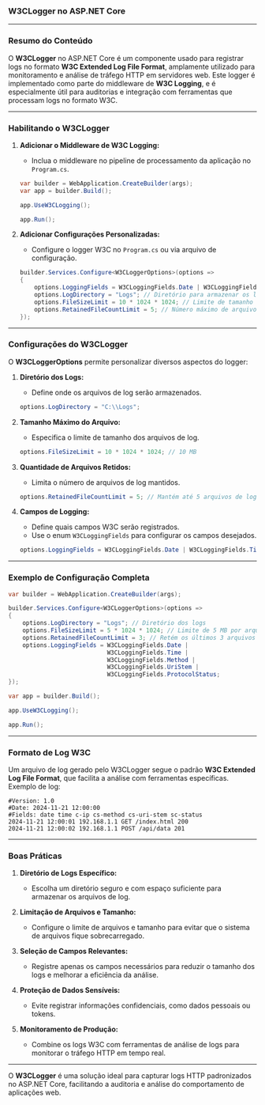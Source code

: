 ### **W3CLogger no ASP.NET Core**

---

### **Resumo do Conteúdo**

O **W3CLogger** no ASP.NET Core é um componente usado para registrar logs no formato **W3C Extended Log File Format**, amplamente utilizado para monitoramento e análise de tráfego HTTP em servidores web. Este logger é implementado como parte do middleware de **W3C Logging**, e é especialmente útil para auditorias e integração com ferramentas que processam logs no formato W3C.

---

### **Habilitando o W3CLogger**

1. **Adicionar o Middleware de W3C Logging:**
   - Inclua o middleware no pipeline de processamento da aplicação no `Program.cs`.
   ```csharp
   var builder = WebApplication.CreateBuilder(args);
   var app = builder.Build();

   app.UseW3CLogging();

   app.Run();
   ```

2. **Adicionar Configurações Personalizadas:**
   - Configure o logger W3C no `Program.cs` ou via arquivo de configuração.
   ```csharp
   builder.Services.Configure<W3CLoggerOptions>(options =>
   {
       options.LoggingFields = W3CLoggingFields.Date | W3CLoggingFields.Time | W3CLoggingFields.Method | W3CLoggingFields.UriStem;
       options.LogDirectory = "Logs"; // Diretório para armazenar os logs
       options.FileSizeLimit = 10 * 1024 * 1024; // Limite de tamanho do arquivo (10 MB)
       options.RetainedFileCountLimit = 5; // Número máximo de arquivos de log retidos
   });
   ```

---

### **Configurações do W3CLogger**

O **W3CLoggerOptions** permite personalizar diversos aspectos do logger:

1. **Diretório dos Logs:**
   - Define onde os arquivos de log serão armazenados.
   ```csharp
   options.LogDirectory = "C:\\Logs";
   ```

2. **Tamanho Máximo do Arquivo:**
   - Especifica o limite de tamanho dos arquivos de log.
   ```csharp
   options.FileSizeLimit = 10 * 1024 * 1024; // 10 MB
   ```

3. **Quantidade de Arquivos Retidos:**
   - Limita o número de arquivos de log mantidos.
   ```csharp
   options.RetainedFileCountLimit = 5; // Mantém até 5 arquivos de log
   ```

4. **Campos de Logging:**
   - Define quais campos W3C serão registrados.
   - Use o enum `W3CLoggingFields` para configurar os campos desejados.
   ```csharp
   options.LoggingFields = W3CLoggingFields.Date | W3CLoggingFields.Time | W3CLoggingFields.ClientIp | W3CLoggingFields.UriQuery;
   ```

---

### **Exemplo de Configuração Completa**

```csharp
var builder = WebApplication.CreateBuilder(args);

builder.Services.Configure<W3CLoggerOptions>(options =>
{
    options.LogDirectory = "Logs"; // Diretório dos logs
    options.FileSizeLimit = 5 * 1024 * 1024; // Limite de 5 MB por arquivo
    options.RetainedFileCountLimit = 3; // Retém os últimos 3 arquivos
    options.LoggingFields = W3CLoggingFields.Date |
                            W3CLoggingFields.Time |
                            W3CLoggingFields.Method |
                            W3CLoggingFields.UriStem |
                            W3CLoggingFields.ProtocolStatus;
});

var app = builder.Build();

app.UseW3CLogging();

app.Run();
```

---

### **Formato de Log W3C**

Um arquivo de log gerado pelo W3CLogger segue o padrão **W3C Extended Log File Format**, que facilita a análise com ferramentas específicas. Exemplo de log:

```
#Version: 1.0
#Date: 2024-11-21 12:00:00
#Fields: date time c-ip cs-method cs-uri-stem sc-status
2024-11-21 12:00:01 192.168.1.1 GET /index.html 200
2024-11-21 12:00:02 192.168.1.1 POST /api/data 201
```

---

### **Boas Práticas**

1. **Diretório de Logs Específico:**
   - Escolha um diretório seguro e com espaço suficiente para armazenar os arquivos de log.

2. **Limitação de Arquivos e Tamanho:**
   - Configure o limite de arquivos e tamanho para evitar que o sistema de arquivos fique sobrecarregado.

3. **Seleção de Campos Relevantes:**
   - Registre apenas os campos necessários para reduzir o tamanho dos logs e melhorar a eficiência da análise.

4. **Proteção de Dados Sensíveis:**
   - Evite registrar informações confidenciais, como dados pessoais ou tokens.

5. **Monitoramento de Produção:**
   - Combine os logs W3C com ferramentas de análise de logs para monitorar o tráfego HTTP em tempo real.

---

O **W3CLogger** é uma solução ideal para capturar logs HTTP padronizados no ASP.NET Core, facilitando a auditoria e análise do comportamento de aplicações web.